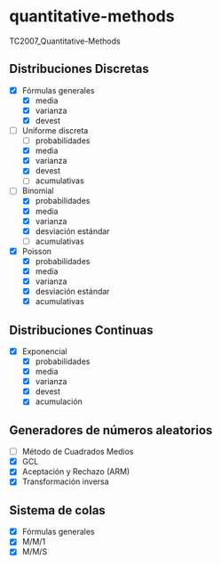 # quantitative-methods
TC2007_Quantitative-Methods

## Distribuciones Discretas

* [X] Fórmulas generales 
    - [X] media
    - [X] varianza
    - [X] devest
* [ ] Uniforme discreta
    - [ ] probabilidades
    - [X] media
    - [X] varianza
    - [X] devest
    - [ ] acumulativas
* [ ] Binomial
    - [X] probabilidades
    - [X] media
    - [X] varianza
    - [X] desviación estándar
    - [ ] acumulativas
* [X] Poisson
    - [X] probabilidades
    - [X] media
    - [X] varianza
    - [X] desviación estándar
    - [X] acumulativas

## Distribuciones Continuas

* [X] Exponencial
    - [X] probabilidades
    - [X] media
    - [X] varianza
    - [X] devest
    - [X] acumulación

## Generadores de números aleatorios

* [ ] Método de Cuadrados Medios
* [X] GCL
* [X] Aceptación y Rechazo (ARM)
* [X] Transformación inversa

## Sistema de colas

* [X] Fórmulas generales
* [X] M/M/1
* [X] M/M/S
